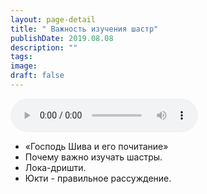 ```yaml
---
layout: page-detail
title: " Важность изучения шастр"
publishDate: 2019.08.08
description: ""
tags:
image:
draft: false
---
```


<audio title="2019.08.08 -  Важность изучения шастр.mp3" src="https://filer-api.advayta.org/v1.0/public/files/75146" controls=""></audio>

* «Господь Шива и его почитание»
* Почему важно изучать шастры.
* Лока-дришти.
* Юкти - правильное рассуждение.

  
